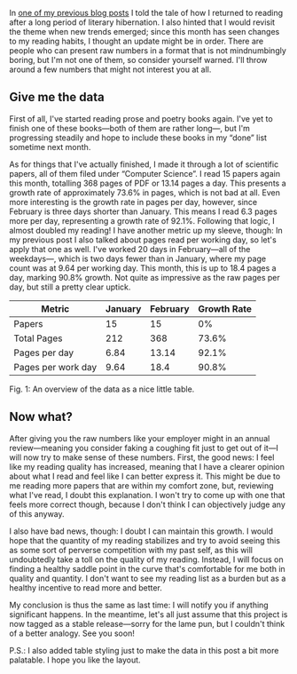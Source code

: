In [one of my previous blog posts](//blog.veitheller.de/Reading_%E2%80%94_The_First_Month.html)
I told the tale of how I returned to reading after a long period of literary
hibernation. I also hinted that I would revisit the theme when new trends emerged;
since this month has seen changes to my reading habits, I thought an update
might be in order. There are people who can present raw numbers in a format
that is not mindnumbingly boring, but I'm not one of them, so consider
yourself warned. I'll throw around a few numbers that might not
interest you at all.

## Give me the data

First of all, I've started reading prose and poetry books again. I've yet to
finish one of these books—both of them are rather long—, but I'm progressing
steadily and hope to include these books in my “done” list sometime next
month.

As for things that I've actually finished, I made it through a lot of scientific
papers, all of them filed under “Computer Science”. I read 15 papers
again this month, totalling 368 pages of PDF or 13.14 pages a day. This presents a
growth rate of approximately 73.6% in pages, which is not bad at all. Even
more interesting is the growth rate in pages per day, however, since February
is three days shorter than January. This means I read 6.3 pages more per
day, representing a growth rate of 92.1%. Following that logic, I almost
doubled my reading! I have another metric up my sleeve, though: In my previous
post I also talked about pages read per working day, so let's apply that
one as well. I've worked 20 days in February—all of the weekdays—, which
is two days fewer than in January, where my page count was at 9.64 per working
day. This month, this is up to 18.4 pages a day, marking 90.8% growth. Not
quite as impressive as the raw pages per day, but still a pretty clear uptick.

| Metric             | January | February | Growth Rate |
| ------------------ | ------- | -------- | ----------- |
| Papers             | 15      | 15       | 0%          |
| Total Pages        | 212     | 368      | 73.6%       |
| Pages per day      | 6.84    | 13.14    | 92.1%       |
| Pages per work day | 9.64    | 18.4     | 90.8%       |
<div class="figure-label">Fig. 1: An overview of the data as a nice little table.</div>

## Now what?

After giving you the raw numbers like your employer might in an annual
review—meaning you consider faking a coughing fit just to get out of it—I
will now try to make sense of these numbers. First, the good news: I feel like
my reading quality has increased, meaning that I have a clearer opinion about
what I read and feel like I can better express it. This might be due to me
reading more papers that are within my comfort zone, but, reviewing what I've
read, I doubt this explanation. I won't try to come up with one that feels
more correct though, because I don't think I can objectively judge any of this
anyway.

I also have bad news, though: I doubt I can maintain this growth. I would hope
that the quantity of my reading stabilizes and try to avoid seeing this as some
sort of perverse competition with my past self, as this will undoubtedly take a
toll on the quality of my reading. Instead, I will focus on finding a healthy
saddle point in the curve that's comfortable for me both in quality and quantity.
I don't want to see my reading list as a burden but as a healthy incentive to
read more and better.

My conclusion is thus the same as last time: I will notify you if anything significant
happens. In the meantime, let's all just assume that this project is now tagged
as a stable release—sorry for the lame pun, but I couldn't think of a better analogy.
See you soon!

P.S.: I also added table styling just to make the data in this post a bit more palatable.
I hope you like the layout.
